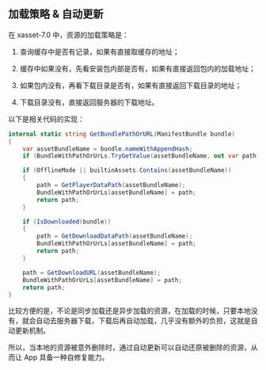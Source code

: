 <!-- docs/loading-and-updating.md -->
## 加载策略 & 自动更新

在 xasset-7.0 中，资源的加载策略是：

1. 查询缓存中是否有记录，如果有直接取缓存的地址；

2. 缓存中如果没有，先看安装包内部是否有，如果有直接返回包内的加载地址；

3. 如果包内没有，再看下载目录是否有，如果有直接返回下载目录的地址；

4. 下载目录没有，直接返回服务器的下载地址。

以下是相关代码的实现：

```c#
internal static string GetBundlePathOrURL(ManifestBundle bundle)
{
    var assetBundleName = bundle.nameWithAppendHash;
    if (BundleWithPathOrUrLs.TryGetValue(assetBundleName, out var path)) return path;

    if (OfflineMode || builtinAssets.Contains(assetBundleName))
    {
        path = GetPlayerDataPath(assetBundleName);
        BundleWithPathOrUrLs[assetBundleName] = path;
        return path;
    }

    if (IsDownloaded(bundle))
    {
        path = GetDownloadDataPath(assetBundleName);
        BundleWithPathOrUrLs[assetBundleName] = path;
        return path;
    }

    path = GetDownloadURL(assetBundleName);
    BundleWithPathOrUrLs[assetBundleName] = path;
    return path;
}
```
比较方便的是，不论是同步加载还是异步加载的资源，在加载的时候，只要本地没有，就会自动去服务器下载，下载后再自动加载，几乎没有额外的负担，这就是自动更新机制。

所以，当本地的资源被意外删除时，通过自动更新可以自动还原被删除的资源，从而让 App 具备一种自修复能力。
